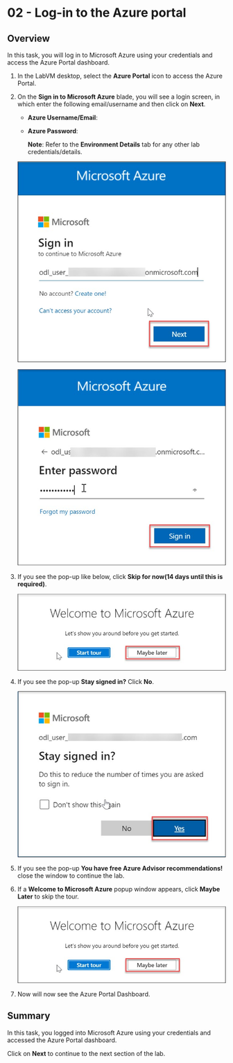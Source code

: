 # 02 - Log-in to the Azure portal

## Overview

In this task, you will log in to Microsoft Azure using your credentials and access the Azure Portal dashboard.

1. In the LabVM desktop, select the **Azure Portal** icon to access the Azure Portal.

2. On the **Sign in to Microsoft Azure** blade, you will see a login screen, in which enter the following email/username and then click on **Next**.

    * **Azure Username/Email**:  <inject key="AzureAdUserEmail"></inject> 
    * **Azure Password**:  <inject key="AzureAdUserPassword"></inject>
    
        **Note**: Refer to the **Environment Details** tab for any other lab credentials/details.
        
    ![](../images/image-004.jpg)
    
    ![](../images/image-005.jpg)
    
3. If you see the pop-up like below, click **Skip for now(14 days until this is required)**.

    ![](../images/image-007.jpg)
    
4. If you see the pop-up **Stay signed in?** Click **No**.

    ![](../images/image-006.jpg)
    
5. If you see the pop-up **You have free Azure Advisor recommendations!** close the window to continue the lab.

6. If a **Welcome to Microsoft Azure** popup window appears, click **Maybe Later** to skip the tour.

    ![](../images/image-007.jpg)
    
7. Now will now see the Azure Portal Dashboard.

## Summary

In this task, you logged into Microsoft Azure using your credentials and accessed the Azure Portal dashboard.

Click on **Next** to continue to the next section of the lab.
